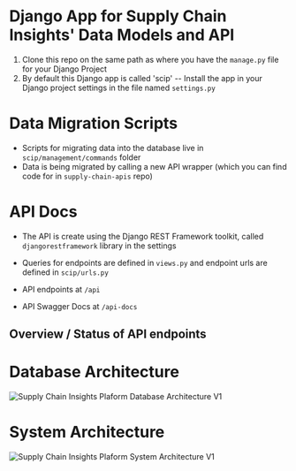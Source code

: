 # Django App for Supply Chain Insights' Data Models and API 
1. Clone this repo on the same path as where you have the `manage.py` file for your Django Project 
2. By default this Django app is called 'scip' -- Install the app in your Django project settings in the file named `settings.py` 

# Data Migration Scripts 
* Scripts for migrating data into the database live in `scip/management/commands` folder 
* Data is being migrated by calling a new API wrapper (which you can find code for in `supply-chain-apis` repo) 

# API Docs 

* The API is create using the Django REST Framework toolkit, called `djangorestframework` library in the settings 

* Queries for endpoints are defined in `views.py` and endpoint urls are defined in `scip/urls.py`

* API endpoints at `/api`
* API Swagger Docs at `/api-docs` 

## Overview / Status of API endpoints 

# Database Architecture 
![Supply Chain Insights Plaform Database Architecture V1](https://github.com/yonglid/supply-chain-app/blob/main/scip_database.PNG?raw=true)

# System Architecture 
![Supply Chain Insights Plaform System Architecture V1](https://github.com/yonglid/supply-chain-app/blob/main/system_diagram_scip.PNG?raw=true)

